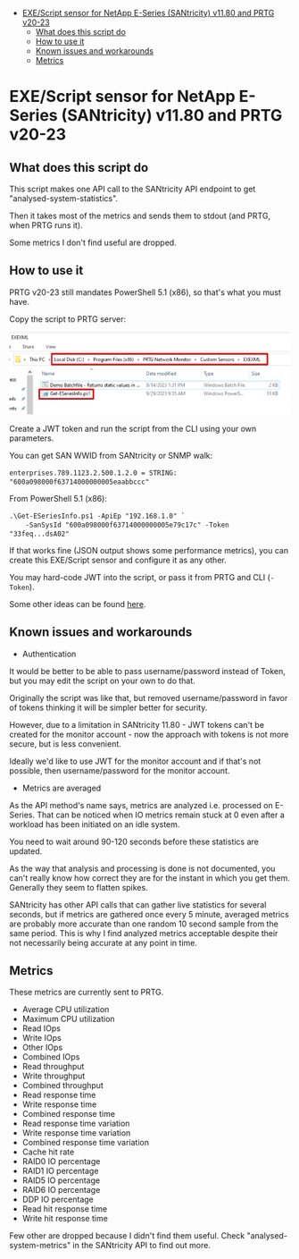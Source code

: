 - [EXE/Script sensor for NetApp E-Series (SANtricity) v11.80 and PRTG v20-23](#exescript-sensor-for-netapp-e-series-santricity-v1180-and-prtg-v20-23)
  - [What does this script do](#what-does-this-script-do)
  - [How to use it](#how-to-use-it)
  - [Known issues and workarounds](#known-issues-and-workarounds)
  - [Metrics](#metrics)

# EXE/Script sensor for NetApp E-Series (SANtricity) v11.80 and PRTG v20-23

## What does this script do

This script makes one API call to the SANtricity API endpoint to get "analysed-system-statistics".

Then it takes most of the metrics and sends them to stdout (and PRTG, when PRTG runs it).

Some metrics I don't find useful are dropped. 

## How to use it

PRTG v20-23 still mandates PowerShell 5.1 (x86), so that's what you must have.

Copy the script to PRTG server:

![Script copied to PRTG server](/monitor/PRTG/prtg-script-on-server.png)

Create a JWT token and run the script from the CLI using your own parameters.

You can get SAN WWID from SANtricity or SNMP walk:
```raw
enterprises.789.1123.2.500.1.2.0 = STRING: "600a098000f63714000000005eaabbccc"
```

From PowerShell 5.1 (x86):

```pwsh
.\Get-ESeriesInfo.ps1 -ApiEp "192.168.1.0" `
    -SanSysId "600a098000f63714000000005e79c17c" -Token "33feq...dsA02"
```

If that works fine (JSON output shows some performance metrics), you can create this EXE/Script sensor and configure it as any other.

You may hard-code JWT into the script, or pass it from PRTG and CLI (`-Token`). 

Some other ideas can be found [here](https://scaleoutsean.github.io/2023/09/25/monitoring-netapp-eseries-with-prtg.html#security-in-shell-scripts).

## Known issues and workarounds 

- Authentication

It would be better to be able to pass username/password instead of Token, but you may edit the script on your own to do that.

Originally the script was like that, but removed username/password in favor of tokens thinking it will be simpler better for security. 

However, due to a limitation in SANtricity 11.80 - JWT tokens can't be created for the monitor account - now the approach with tokens is not more secure, but is less convenient. 

Ideally we'd like to use JWT for the monitor account and if that's not possible, then username/password for the monitor account.

- Metrics are averaged

As the API method's name says, metrics are analyzed i.e. processed on E-Series. That can be noticed when IO metrics remain stuck at 0 even after a workload has been initiated on an idle system.

You need to wait around 90-120 seconds before these statistics are updated.

As the way that analysis and processing is done is not documented, you can't really know how correct they are for the instant in which you get them. Generally they seem to flatten spikes. 

SANtricity has other API calls that can gather live statistics for several seconds, but if metrics are gathered once every 5 minute, averaged metrics are probably more accurate than one random 10 second sample from the same period. This is why I find analyzed metrics acceptable despite their not necessarily being accurate at any point in time. 

## Metrics

These metrics are currently sent to PRTG. 

- Average CPU utilization 
- Maximum CPU utilization 
- Read IOps 
- Write IOps 
- Other IOps 
- Combined IOps 
- Read throughput 
- Write throughput 
- Combined throughput 
- Read response time 
- Write response time 
- Combined response time 
- Read response time variation 
- Write response time variation 
- Combined response time variation 
- Cache hit rate 
- RAID0 IO percentage 
- RAID1 IO percentage 
- RAID5 IO percentage 
- RAID6 IO percentage 
- DDP IO percentage 
- Read hit response time 
- Write hit response time 

Few other are dropped because I didn't find them useful. Check "analysed-system-metrics" in the SANtricity API to find out more.
